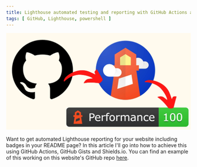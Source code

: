 ```yaml
---
title: Lighthouse automated testing and reporting with GitHub Actions and Shields.io
tags: [ GitHub, Lighthouse, powershell ]
---
```

 
![Thumbnail](thumbnail.webp)

Want to get automated Lighthouse reporting for your website including badges in your README page? In this article I'll go into how to achieve this using GitHub Actions, GitHub Gists and Shields.io. You can find an example of this working on this website's GitHub repo [here](https://github.com/roquec/portfolio/blob/main/README.md).

